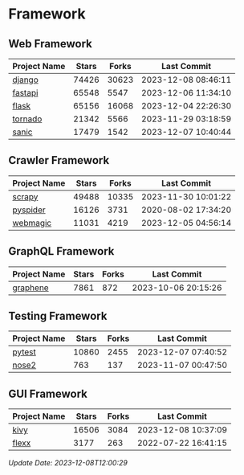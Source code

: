 # Framework

## Web Framework
| Project Name | Stars | Forks | Last Commit |
| ------------ | ----- | ----- | ----------- |
| [django](https://github.com/django/django) | 74426 | 30623 | 2023-12-08 08:46:11 |
| [fastapi](https://github.com/tiangolo/fastapi) | 65548 | 5547 | 2023-12-06 11:34:10 |
| [flask](https://github.com/pallets/flask) | 65156 | 16068 | 2023-12-04 22:26:30 |
| [tornado](https://github.com/tornadoweb/tornado) | 21342 | 5566 | 2023-11-29 03:18:59 |
| [sanic](https://github.com/sanic-org/sanic) | 17479 | 1542 | 2023-12-07 10:40:44 |

## Crawler Framework
| Project Name | Stars | Forks | Last Commit |
| ------------ | ----- | ----- | ----------- |
| [scrapy](https://github.com/scrapy/scrapy) | 49488 | 10335 | 2023-11-30 10:01:22 |
| [pyspider](https://github.com/binux/pyspider) | 16126 | 3731 | 2020-08-02 17:34:20 |
| [webmagic](https://github.com/code4craft/webmagic) | 11031 | 4219 | 2023-12-05 04:56:14 |

## GraphQL Framework
| Project Name | Stars | Forks | Last Commit |
| ------------ | ----- | ----- | ----------- |
| [graphene](https://github.com/graphql-python/graphene) | 7861 | 872 | 2023-10-06 20:15:26 |

## Testing Framework
| Project Name | Stars | Forks | Last Commit |
| ------------ | ----- | ----- | ----------- |
| [pytest](https://github.com/pytest-dev/pytest) | 10860 | 2455 | 2023-12-07 07:40:52 |
| [nose2](https://github.com/nose-devs/nose2) | 763 | 137 | 2023-11-07 00:47:50 |

## GUI Framework
| Project Name | Stars | Forks | Last Commit |
| ------------ | ----- | ----- | ----------- |
| [kivy](https://github.com/kivy/kivy) | 16506 | 3084 | 2023-12-08 10:37:09 |
| [flexx](https://github.com/flexxui/flexx) | 3177 | 263 | 2022-07-22 16:41:15 |

*Update Date: 2023-12-08T12:00:29*